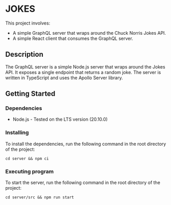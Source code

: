 # JOKES

This project involves:

- A simple GraphQL server that wraps around the Chuck Norris Jokes API.
- A simple React client that consumes the GraphQL server.

## Description

The GraphQL server is a simple Node.js server that wraps around the Jokes API. It exposes a single endpoint that returns a random joke.
The server is written in TypeScript and uses the Apollo Server library.

## Getting Started

### Dependencies

* Node.js - Tested on the LTS version (20.10.0)

### Installing

To install the dependencies, run the following command in the root directory of the project:
```
cd server && npm ci
```

### Executing program
To start the server, run the following command in the root directory of the project:
```
cd server/src && npm run start
```

